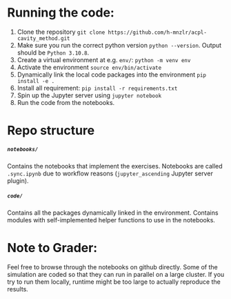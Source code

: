# Running the code:
1. Clone the repository `git clone https://github.com/h-mnzlr/acpl-cavity_method.git`
2. Make sure you run the correct python version `python --version`. Output should be `Python 3.10.8`.
3. Create a virtual environment at e.g. `env/`: `python -m venv env`
4. Activate the environment `source env/bin/activate`
5. Dynamically link the local code packages into the environment `pip install -e .`
6. Install all requirement: `pip install -r requirements.txt`
7. Spin up the Jupyter server using `jupyter notebook`
8. Run the code from the notebooks.


# Repo structure
##### `notebooks/`
Contains the notebooks that implement the exercises. Notebooks are called `.sync.ipynb` due to workflow reasons (`jupyter_ascending` Jupyter server plugin).

##### `code/`
Contains all the packages dynamically linked in the environment. Contains modules with self-implemented helper functions to use in the notebooks.

# Note to Grader:
Feel free to browse through the notebooks on github directly.
Some of the simulation are coded so that they can run in parallel on a large cluster.
If you try to run them locally, runtime might be too large to actually reproduce the results.

